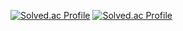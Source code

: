 [![Solved.ac Profile](http://mazassumnida.wtf/api/v2/generate_badge?boj=kanght1219)](https://solved.ac/kanght1219/)
[![Solved.ac Profile](http://mazassumnida.wtf/api/v2/generate_badge?boj=cop_ghost)](https://solved.ac/cop_ghost/)

